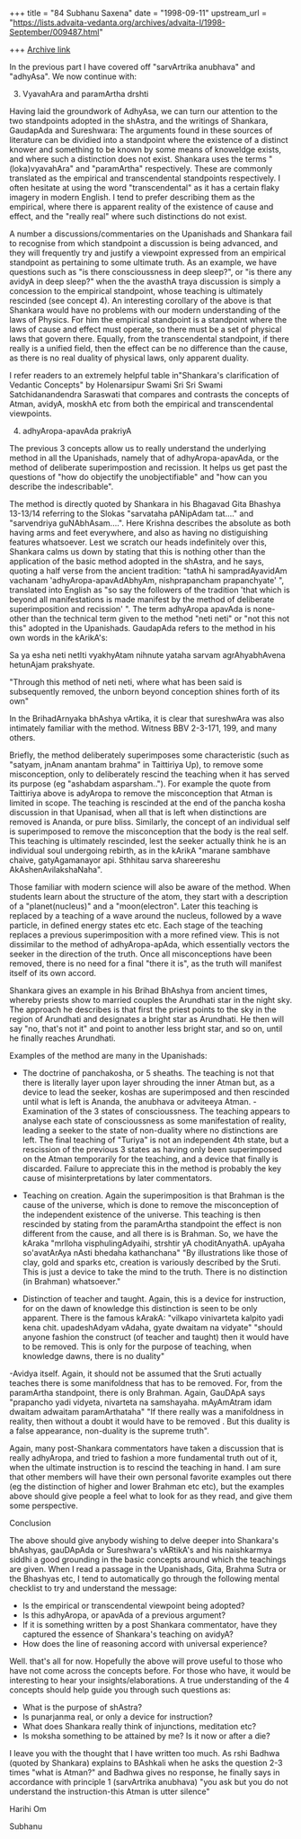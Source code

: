 +++
title = "84 Subhanu Saxena"
date = "1998-09-11"
upstream_url = "https://lists.advaita-vedanta.org/archives/advaita-l/1998-September/009487.html"

+++
[Archive link](https://lists.advaita-vedanta.org/archives/advaita-l/1998-September/009487.html)

In the previous part I have covered off "sarvArtrika anubhava" and
"adhyAsa". We now continue with:

3) VyavahAra and paramArtha drshti

Having laid the groundwork of AdhyAsa, we can turn our attention to the
two standpoints adopted in the shAstra, and the writings of Shankara,
GaudapAda and Sureshwara: The arguments found in these sources of
literature can be dividied into a standpoint where the existence of a
distinct knower and something to be known by some means of knoweldge
exists, and where such a distinction does not exist.  Shankara uses the
terms "(loka)vyavahAra" and "paramArtha" respectively. These are
commonly translated as the empirical and transcendental standpoints
respectively. I often hesitate at using the word "transcendental" as it
has a certain flaky imagery in modern English. I tend to prefer
describing them as the empirical, where there is apparent reality of the
existence of cause and effect, and the "really real" where such
distinctions do not exist.

A number a discussions/commentaries on the Upanishads and Shankara fail
to recognise from which standpoint a discussion is being advanced, and
they will frequently try and justify a viewpoint expressed from an
empirical standpoint as pertaining to some ultimate truth.  As an
example, we have questions such as "is there conscioussness in deep
sleep?", or "is there any avidyA in deep sleep?" when the the avasthA
traya discussion is simply a concession to the empirical standpoint,
whose teaching is ultimately rescinded (see concept 4). An interesting
corollary of the above is that Shankara would have no problems with our
modern understanding of the laws of Physics.  For him the empirical
standpoint is a standpoint where the laws of cause and effect must
operate, so there must be a set of physical laws that govern there.
Equally, from the transcendental standpoint, if there really is a
unified field, then the effect can be no difference than the cause, as
there is no real duality of physical laws, only apparent duality.

I refer readers to an extremely helpful table in"Shankara's
clarification of Vedantic Concepts" by Holenarsipur Swami Sri Sri Swami
Satchidanandendra Saraswati that compares and contrasts the concepts of
Atman, avidyA, moskhA etc from both the empirical and transcendental
viewpoints.

4) adhyAropa-apavAda prakriyA

The previous 3 concepts allow us to really understand the underlying
method in all the Upanishads, namely that of adhyAropa-apavAda, or the
method of deliberate superimpostion and recission.  It helps us get past
the questions of "how do objectify the unobjectifiable" and "how can you
describe the indescribable".

The method is directly quoted by Shankara in his Bhagavad Gita Bhashya
13-13/14 referring to the Slokas "sarvataha pANipAdam tat...." and
"sarvendriya guNAbhAsam....". Here Krishna  describes the absolute as
both having arms and feet everywhere, and also as having no
distiguishing features whatsoever.  Lest we scratch our heads
indefinitely over this, Shankara calms us down by stating that this is
nothing other than the application of the basic method adopted in the
shAstra, and he says, quoting a half verse from the ancient tradition:
"tathA hi sampradAyavidAm vachanam 'adhyAropa-apavAdAbhyAm,
nishprapancham prapanchyate' ", translated into English as "so say the
followers of the tradition 'that which is beyond all manifestations is
made manifest by the method of deliberate superimposition and recission'
".  The term adhyAropa apavAda is none-other than the technical term
given to the method "neti neti" or "not this not this" adopted in the
Upanishads.  GaudapAda refers to the method in his own words in the
kArikA's:

Sa ya esha neti netIti vyakhyAtam nihnute yataha
sarvam agrAhyabhAvena hetunAjam prakshyate.

"Through this method of neti neti, where what has been said is
subsequently removed, the unborn beyond conception shines forth of its
own"

In the BrihadArnyaka bhAshya vArtika, it is clear that sureshwAra was
also intimately familiar with the method.  Witness BBV 2-3-171, 199, and
many others.

Briefly, the method deliberately superimposes some characteristic (such
as "satyam, jnAnam anantam brahma" in Taittiriya Up), to remove some
misconception, only to deliberately rescind the teaching when it has
served its purpose (eg "ashabdam asparsham..").  For example the quote
from Taittiriya above is adyAropa to remove the misconception that Atman
is limited in scope.  The teaching is rescinded at the end of the pancha
kosha discussion in that Upanisad, when all that is left when
distinctions are removed is Ananda, or pure bliss. Similarly, the
concept of an individual self is superimposed  to remove the
misconception that the body is the real self.  This teaching is
ultimately rescinded, lest the seeker actually think he is an individual
soul undergoing rebirth, as in the kArikA "marane sambhave chaive,
gatyAgamanayor api. Sthhitau sarva shareereshu AkAshenAvilakshaNaha".

Those familiar with modern science will also be aware of the method.
When students learn about the structure of the atom, they start with a
description of a "planet(nucleus)" and a "moon(electron".  Later this
teaching is replaced by a teaching of a wave around the nucleus,
followed by a wave particle, in defined energy states etc etc. Each
stage of the teaching replaces a previous superimposition with a more
refined view.  This is not dissimilar to the method of adhyAropa-apAda,
which essentially vectors the seeker in the direction of the truth.
Once all misconceptions have been removed, there is no need for a final
"there it is", as the truth will manifest itself of its own accord.

Shankara gives an example in his Brihad BhAshya from ancient times,
whereby priests show to married couples the Arundhati star in the night
sky. The approach he describes is that first the priest points to the
sky in the region of Arundhati and designates a bright star as
Arundhati. He then will say "no, that's not it" and point to another
less bright star, and so on, until he finally reaches Arundhati.

Examples of the method are many in the Upanishads:
- The doctrine of panchakosha, or 5 sheaths.  The teaching is not that
there is literally layer upon layer shrouding the inner Atman but, as a
device to lead the seeker, koshas are superimposed and then rescinded
until what is left is Ananda, the anubhava or adviteeya Atman.
-Examination of the 3 states of conscioussness.  The teaching appears to
analyse each state of conscioussness as some manifestation of reality,
leading a seeker to the state of non-duality where no distinctions are
left.  The final teaching of "Turiya" is not an independent 4th state,
but a rescission of the previous 3 states as having only been
superimposed on the Atman temporarily for the teaching, and a device
that finally is discarded.  Failure to appreciate this in the method is
probably the key cause of misinterpretations by later commentators.
- Teaching on creation.  Again the superimposition is that Brahman is
the cause of the universe, which is done to remove the misconception of
the independent existence of the universe.  This teaching is then
rescinded by stating from the paramArtha standpoint the effect is non
different from the cause, and all there is is Brahman. So, we have the
kAraka "mrlloha visphulingAdyaihi, strshtir yA choditAnyathA. upAyaha
so'avatArAya nAsti bhedaha kathanchana" "By illustrations  like those of
clay, gold and sparks etc, creation is variously described by the Sruti.
This is just a device to take the mind to the truth. There is no
distinction (in Brahman) whatsoever."

- Distinction of teacher and taught. Again, this is a device for
instruction, for on the dawn of knowledge this distinction is seen to be
only apparent.  There is the famous kArakA: "vilkapo vinivarteta kalpito
yadi kena chit. upadeshAdyam vAdaha, gyate dwaitam na vidyate" "should
anyone fashion the construct (of teacher and taught) then it would have
to be removed. This is only for the purpose of teaching, when knowledge
dawns, there is no duality"

-Avidya itself.  Again, it should not be assumed that the Sruti actually
teaches there is some manifoldness that has to be removed.  For, from
the paramArtha standpoint, there is only Brahman.  Again, GauDApA says
"prapancho yadi vidyeta, nivarteta na samshayaha. mAyAmAtram idam
dwaitam adwaitam paramArthataha" "If there really was a manifoldness in
reality, then without a doubt it would have to be removed . But this
duality is a false appearance, non-duality is the supreme truth".

Again, many post-Shankara commentators have taken a discussion that is
really adhyAropa, and tried to fashion a more fundamental truth out of
it, when the ultimate instruction is to rescind the teaching in hand.  I
am sure that other members will have their own personal favorite
examples out there (eg the distinction of higher and lower Brahman etc
etc), but the examples above should give people a feel what to look for
as they read, and give them some perspective.

Conclusion

The above should give anybody wishing to delve deeper into Shankara's
bhAshyas, gauDApAda or Sureshwara's vARtikA's and his naishkarmya siddhi
a good  grounding in the basic concepts around which the teachings are
given.  When I read a passage in the Upanishads, Gita, Brahma Sutra or
the Bhashyas etc, I tend to automatically go through the following
mental checklist to try and understand the message:
- Is the empirical or transcendental viewpoint being adopted?
- Is this adhyAropa, or apavAda of a previous argument?
- If it is something written by a post Shankara commentator, have they
captured the essence of Shankara's teaching on avidyA?
- How does the line of reasoning accord with universal experience?

Well. that's all for now. Hopefully the above will prove useful to those
who have not come across the concepts before. For those who have, it
would be interesting to hear your insights/elaborations. A true
understanding of the 4 concepts should help guide you through such
questions as:
- What is the purpose of shAstra?
- Is punarjanma real, or only a device for instruction?
- What does Shankara really think of injunctions, meditation etc?
- Is moksha something to be attained by me? Is it now or after a die?

I leave you with the thought that I have written too much. As rshi
Badhwa (quoted by Shankara) explains to BAshkali when he asks the
question 2-3 times "what is Atman?" and Badhwa gives no response, he
finally says in accordance with principle 1 (sarvArtrika anubhava) "you
ask but you do not understand the instruction-this Atman is utter
silence"

Harihi Om


Subhanu

